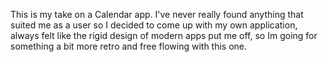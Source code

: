 This is my take on a Calendar app.
I've never really found anything that suited me as a user so I decided to come up with my own application,  always felt like the rigid design of modern apps put me off, so Im going for something a bit more retro and free flowing with this one.
